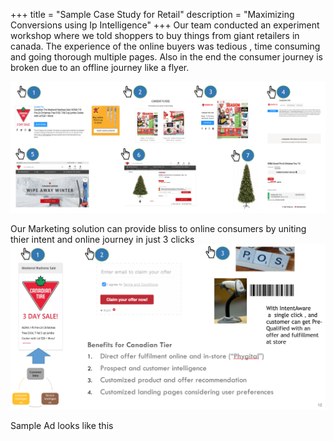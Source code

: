 +++
title = "Sample Case Study for Retail"
description = "Maximizing Conversions using Ip Intelligence"
+++
Our team conducted an experiment workshop where we told shoppers to buy things from giant retailers in canada.
The experience of the online buyers was tedious , time consuming and going thorough multiple pages.
Also in the end the consumer journey is broken due to an offline journey like a flyer.

![retail case study](https://github.com/vinpatel/intentaware/blob/master/static/retail2.png?raw=true)

Our Marketing solution can provide bliss to online consumers by uniting thier intent and online journey in just 3 clicks
![retail case study](https://github.com/vinpatel/intentaware/blob/master/static/retail1.png?raw=true)

Sample Ad looks like this
<div>
<script>(function(){document.intentaware="hKRzMaEiCwp9GuJ68eerdd";document.campaignID="20";var b=document.currentScript.parentNode,a=document.createElement("script");a.type="text/javascript";a.async=!0;a.src="https://app.intentaware.com/magneto/aware.js";b.appendChild(a)})();</script>
</div>
